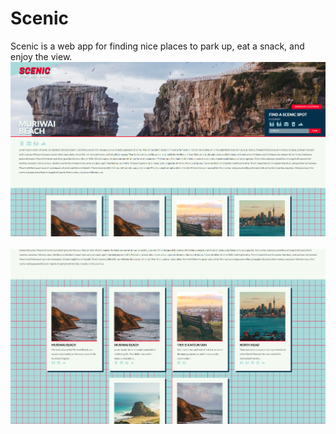 # Scenic

Scenic is a web app for finding nice places to park up, eat a snack, and enjoy the view.<br />
<img src="https://github.com/slairdy/Scenic/blob/main/server/public/images/scenic1.png" /><br /><br />
<img src="https://github.com/slairdy/Scenic/blob/main/server/public/images/scenic2.png" /><br />

